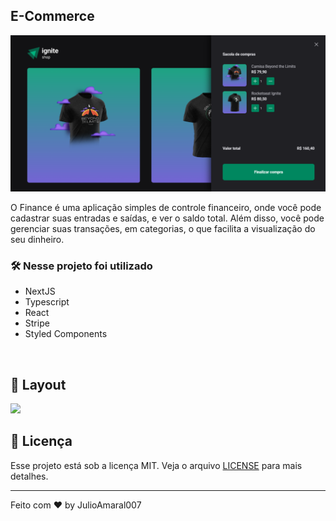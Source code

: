 ## E-Commerce

<div align="center">
  <img title="Home" src="public/asset.png" />
</div>

O Finance é uma aplicação simples de controle financeiro, onde você pode cadastrar suas entradas e saídas, e ver o saldo total.
Além disso, você pode gerenciar suas transações, em categorias, o que facilita a visualização do seu dinheiro.

### 🛠️ Nesse projeto foi utilizado

- NextJS
- Typescript
- React
- Stripe
- Styled Components

<br />

## 🚧 Layout

<a href="https://www.figma.com/file/rMADZl18lY3SowpKJhdSOU/Ignite-Shop-(Copy)?node-id=0%3A1&t=Z744mzwQ951y3I2K-0" target="_blank">
<img src="https://user-images.githubusercontent.com/71772559/178192253-4fe4757c-de57-4878-a38c-a483c25670b1.png" />
</a>

## :memo: Licença

Esse projeto está sob a licença MIT. Veja o arquivo [LICENSE](.github/LICENSE) para mais detalhes.

---

Feito com ♥ by JulioAmaral007

&nbsp;